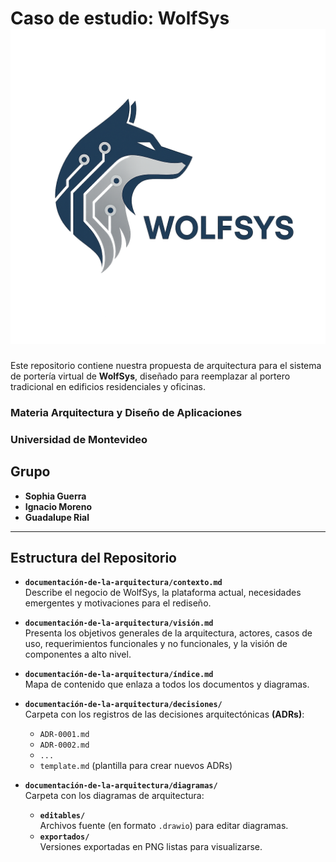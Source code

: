 
# Caso de estudio: WolfSys ![WolfSys Logo](logo.png)
Este repositorio contiene nuestra propuesta de arquitectura para el sistema de portería virtual de **WolfSys**, diseñado para reemplazar al portero tradicional en edificios residenciales y oficinas. 
### **Materia Arquitectura y Diseño de Aplicaciones**  
### **Universidad de Montevideo**
## Grupo

- **Sophia Guerra**  
- **Ignacio Moreno**  
- **Guadalupe Rial** 
---

## Estructura del Repositorio

- **`documentación-de-la-arquitectura/contexto.md`**  
  Describe el negocio de WolfSys, la plataforma actual, necesidades emergentes y motivaciones para el rediseño.

- **`documentación-de-la-arquitectura/visión.md`**  
  Presenta los objetivos generales de la arquitectura, actores, casos de uso, requerimientos funcionales y no funcionales, y la visión de componentes a alto nivel.

- **`documentación-de-la-arquitectura/índice.md`**  
  Mapa de contenido que enlaza a todos los documentos y diagramas.

- **`documentación-de-la-arquitectura/decisiones/`**  
  Carpeta con los registros de las decisiones arquitectónicas **(ADRs)**:
  - `ADR-0001.md`  
  - `ADR-0002.md`
  - `...`
  - `template.md` (plantilla para crear nuevos ADRs)

- **`documentación-de-la-arquitectura/diagramas/`**  
  Carpeta con los diagramas de arquitectura:
  - **`editables/`**  
    Archivos fuente (en formato `.drawio`) para editar diagramas.  
  - **`exportados/`**  
    Versiones exportadas en PNG listas para visualizarse.

